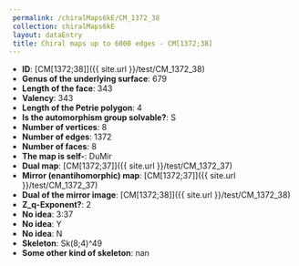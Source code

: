 ```yaml
--- 
 permalink: /chiralMaps6kE/CM_1372_38 
 collection: chiralMaps6kE
 layout: dataEntry
 title: Chiral maps up to 6000 edges - CM[1372;38]
---
```


- **ID**: [CM[1372;38]]({{ site.url }}/test/CM_1372_38)
- **Genus of the underlying surface**: 679
- **Length of the face**: 343
- **Valency**: 343
- **Length of the Petrie polygon**: 4
- **Is the automorphism group solvable?**: S
- **Number of vertices**: 8
- **Number of edges**: 1372
- **Number of faces**: 8
- **The map is self-**: DuMir
- **Dual map**: [CM[1372;37]]({{ site.url }}/test/CM_1372_37)
- **Mirror (enantihomorphic) map**: [CM[1372;37]]({{ site.url }}/test/CM_1372_37)
- **Dual of the mirror image**: [CM[1372;38]]({{ site.url }}/test/CM_1372_38)
- **Z_q-Exponent?**: 2
- **No idea**:  3:37
- **No idea**: Y
- **No idea**: N
- **Skeleton**: Sk(8;4)^49
- **Some other kind of skeleton**: nan
